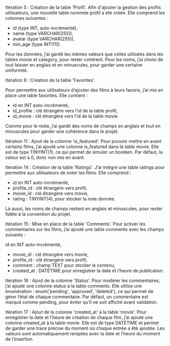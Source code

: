 Itération 5 : Création de la table 'Profil'.
Afin d'ajouter la gestion des profils utilisateurs, une nouvelle table nommée profil a été créée. Elle comprend les colonnes suivantes :

- id (type INT, auto-incrémenté),
- name (type VARCHAR(255)),
- avatar (type VARCHAR(255)),
- min_age (type INT(11)).

Pour les données, j’ai gardé les mêmes valeurs que celles utilisées dans les tables movie et category, pour rester cohérent. Pour les noms, j’ai choisi de tout laisser en anglais et en minuscules, pour garder une certaine uniformité.



Itération 9 : Création de la table 'Favorites'.

Pour permettre aux utilisateurs d’ajouter des films à leurs favoris, j’ai mis en place une table favorites. Elle contient :

- id en INT auto-incrémenté,
- id_profile : clé étrangère vers l’id de la table profil,
- id_movie : clé étrangère vers l’id de la table movie.

Comme pour le reste, j’ai gardé des noms de champs en anglais et tout en minuscules pour garder une cohérence dans le projet.


Itération 11 : Ajout de la colonne 'is_featured'.
Pour pouvoir mettre en avant certains films, j’ai ajouté une colonne is_featured dans la table movie. Elle est de type TINYINT(1), ce qui permet de simuler un booléen. Par défaut, la valeur est à 0, donc non mis en avant.


Itération 14 : Création de la table 'Ratings'.
J’ai intégré une table ratings pour permettre aux utilisateurs de noter les films. Elle comprend :

- id en INT auto-incrémenté,
- profile_id : clé étrangère vers profil,
- movie_id : clé étrangère vers movie,
- rating : TINYINT(4), pour stocker la note donnée.

Là aussi, les noms de champs restent en anglais et minuscules, pour rester fidèle à la convention du projet.



Itération 15 : Mise en place de la table 'Comments'.
Pour activer les commentaires sur les films, j’ai ajouté une table comments avec les champs suivants :

id en INT auto-incrémenté,

- movie_id : clé étrangère vers movie,
- profile_id : clé étrangère vers profil,
- comment : champ TEXT pour stocker le contenu,
- created_at : DATETIME pour enregistrer la date et l’heure de publication.


Itération 16 : Ajout de la colonne 'Status'.
Pour modérer les commentaires, j’ai ajouté une colonne status à la table comments. Elle utilise une énumération : enum('pending', 'approved', 'deleted'), ce qui permet de gérer l’état de chaque commentaire. Par défaut, un commentaire est marqué comme pending, pour éviter qu’il ne soit affiché avant validation.

Itération 17 : Ajout de la colonne 'created_at' à la table 'movie'.
Pour enregistrer la date et l’heure de création de chaque film, j’ai ajouté une colonne created_at à la table movie. Elle est de type DATETIME et permet de garder une trace précise du moment où chaque entrée a été ajoutée. Les valeurs sont automatiquement remplies avec la date et l’heure du moment de l’insertion.


